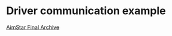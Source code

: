 # Driver communication example
[AimStar Final Archive](https://gitee.com/cownow/CumStar/blob/master/CS2_External/Utils/ProcessManager.hpp)
